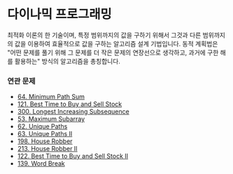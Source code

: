 # 다이나믹 프로그래밍
최적화 이론의 한 기술이며, 특정 범위까지의 값을 구하기 위해서 그것과 다른 범위까지의 값을 이용하여 효율적으로 값을 구하는 알고리즘 설계 기법입니다.
동적 계획법은 "어떤 문제를 풀기 위해 그 문제를 더 작은 문제의 연장선으로 생각하고, 과거에 구한 해를 활용하는" 방식의 알고리즘을 총칭합니다.

### 연관 문제
- [64. Minimum Path Sum](https://github.com/hanbee1005/AlgorithmStudy/blob/master/Leetcode/202303/MinimumPathSum_64.java)
- [121. Best Time to Buy and Sell Stock](https://github.com/hanbee1005/AlgorithmStudy/blob/master/Leetcode/202303/BestTimeToBuyAndSellStock_121.java)
- [300. Longest Increasing Subsequence](https://github.com/hanbee1005/AlgorithmStudy/blob/master/Leetcode/202303/LongestIncreasingSubsequence_300.java)
- [53. Maximum Subarray](https://github.com/hanbee1005/AlgorithmStudy/blob/master/Leetcode/202303/MaximumSubarray_53.java)
- [62. Unique Paths](https://github.com/hanbee1005/AlgorithmStudy/blob/master/Leetcode/202303/UniquePaths_62.java)
- [63. Unique Paths II](https://github.com/hanbee1005/AlgorithmStudy/blob/master/Leetcode/202303/UniquePathsII_63.java)
- [198. House Robber](https://github.com/hanbee1005/AlgorithmStudy/blob/master/Leetcode/202303/HouseRobber_198.java)
- [213. House Robber II](https://github.com/hanbee1005/AlgorithmStudy/blob/master/Leetcode/202303/HouseRobberII_213.java)
- [122. Best Time to Buy and Sell Stock II](https://github.com/hanbee1005/AlgorithmStudy/blob/master/Leetcode/202303/BestTimeToBuyAndSellStockII_122.java)
- [139. Word Break](https://github.com/hanbee1005/AlgorithmStudy/blob/master/Leetcode/202303/WordBreak_139.java)
